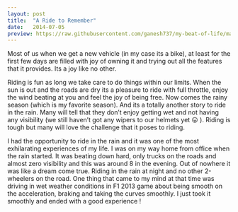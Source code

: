```yaml
---
layout: post
title:  "A Ride to Remember"
date:   2014-07-05
preview: https://raw.githubusercontent.com/ganesh737/my-beat-of-life/master/static/img/_posts/2014-05-12.jpg
---
```


Most of us when we get a new vehicle (in my case its a bike), at least for the first few days are filled with joy of owning it and trying out all the features that it provides. Its a joy like no other.

Riding is fun as long we take care to do things within our limits. When the sun is out and the roads are dry its a pleasure to ride with full throttle, enjoy the wind beating at you and feel the joy of being free. Now comes the rainy season (which is my favorite season). And its a totally another story to ride in the rain. Many will tell that they don’t enjoy getting wet and not having any visibility (we still haven’t got any wipers to our helmets yet 😛 ). Riding is tough but many will love the challenge that it poses to riding.

I had the opportunity to ride in the rain and it was one of the most exhilarating experiences of my life. I was on my way home from office when the rain started. It was beating down hard, only trucks on the roads and almost zero visibility and this was around 8 in the evening. Out of nowhere it was like a dream come true. Riding in the rain at night and no other 2-wheelers on the road. One thing that came to my mind at that time was driving in wet weather conditions in F1 2013 game about being smooth on the acceleration, braking and taking the curves smoothly. I just took it smoothly and ended with a good experience !

